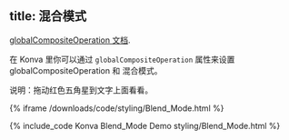 title: 混合模式
---

[globalCompositeOperation 文档](https://developer.mozilla.org/en-US/docs/Web/API/CanvasRenderingContext2D/globalCompositeOperation).

在 Konva 里你可以通过 `globalCompositeOperation` 属性来设置 globalCompositeOperation 和 混合模式。

说明：拖动红色五角星到文字上面看看。

{% iframe /downloads/code/styling/Blend_Mode.html %}

{% include_code Konva Blend_Mode Demo styling/Blend_Mode.html %}